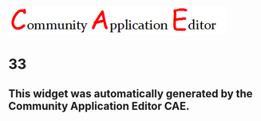 ![CAE](https://github.com/PhilCAEOrg/application-32/blob/gh-pages/frontendComponent-33/img/logo.png)  

33
===================


This widget was automatically generated by the Community Application Editor CAE.  
---------------

